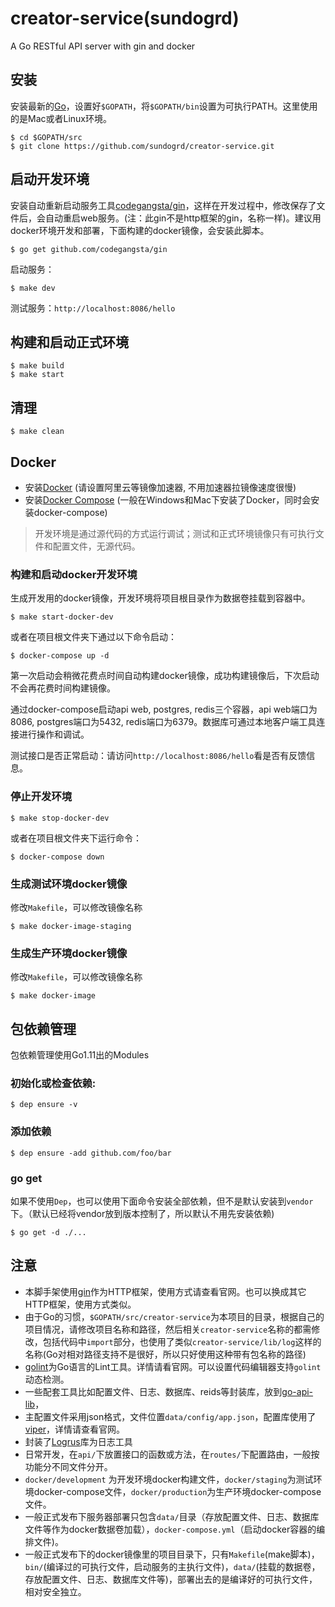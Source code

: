 # creator-service(sundogrd)
A Go RESTful API server with gin and docker

## 安装
安装最新的[Go](https://golang.org/)，设置好`$GOPATH`，将`$GOPATH/bin`设置为可执行PATH。这里使用的是Mac或者Linux环境。

````
$ cd $GOPATH/src
$ git clone https://github.com/sundogrd/creator-service.git
````

## 启动开发环境
安装自动重新启动服务工具[codegangsta/gin](https://github.com/codegangsta/gin)，这样在开发过程中，修改保存了文件后，会自动重启web服务。(注：此gin不是http框架的gin，名称一样)。建议用docker环境开发和部署，下面构建的docker镜像，会安装此脚本。
```
$ go get github.com/codegangsta/gin
```
启动服务：
```
$ make dev
```
测试服务：`http://localhost:8086/hello`

## 构建和启动正式环境
```
$ make build
$ make start
```

## 清理
```
$ make clean
```

## Docker
- 安装[Docker](https://www.docker.com/) (请设置阿里云等镜像加速器, 不用加速器拉镜像速度很慢)
- 安装[Docker Compose](https://github.com/docker/compose/releases) (一般在Windows和Mac下安装了Docker，同时会安装docker-compose)

> 开发环境是通过源代码的方式运行调试；测试和正式环境镜像只有可执行文件和配置文件，无源代码。

### 构建和启动docker开发环境
生成开发用的docker镜像，开发环境将项目根目录作为数据卷挂载到容器中。
```
$ make start-docker-dev
```
或者在项目根文件夹下通过以下命令启动：
````
$ docker-compose up -d
````

第一次启动会稍微花费点时间自动构建docker镜像，成功构建镜像后，下次启动不会再花费时间构建镜像。 

通过docker-compose启动api web, postgres, redis三个容器，api web端口为8086, postgres端口为5432, redis端口为6379。数据库可通过本地客户端工具连接进行操作和调试。

测试接口是否正常启动：请访问`http://localhost:8086/hello`看是否有反馈信息。

### 停止开发环境
````
$ make stop-docker-dev
````
或者在项目根文件夹下运行命令：
````
$ docker-compose down
````

### 生成测试环境docker镜像
修改`Makefile`，可以修改镜像名称
````
$ make docker-image-staging
````

### 生成生产环境docker镜像
修改`Makefile`，可以修改镜像名称
````
$ make docker-image
````

## 包依赖管理
包依赖管理使用Go1.11出的Modules
### 初始化或检查依赖:
```
$ dep ensure -v
```
### 添加依赖
```
$ dep ensure -add github.com/foo/bar
```

### go get
如果不使用`Dep`，也可以使用下面命令安装全部依赖，但不是默认安装到`vendor`下。（默认已经将vendor放到版本控制了，所以默认不用先安装依赖)
```
$ go get -d ./...
```

## 注意
- 本脚手架使用[gin](https://github.com/gin-gonic/gin)作为HTTP框架，使用方式请查看官网。也可以换成其它HTTP框架，使用方式类似。
- 由于Go的习惯，`$GOPATH/src/creator-service`为本项目的目录，根据自己的项目情况，请修改项目名称和路径，然后相关`creator-service`名称的都需修改，包括代码中`import`部分，也使用了类似`creator-service/lib/log`这样的名称(Go对相对路径支持不是很好，所以只好使用这种带有包名称的路径)
- [golint](https://github.com/golang/lint)为Go语言的Lint工具。详情请看官网。可以设置代码编辑器支持`golint`动态检测。
- 一些配套工具比如配置文件、日志、数据库、reids等封装库，放到[go-api-lib](https://github.com/ihahoo/go-api-lib)，
- 主配置文件采用json格式，文件位置`data/config/app.json`，配置库使用了[viper](https://github.com/spf13/viper)，详情请查看官网。
- 封装了[Logrus](https://github.com/sirupsen/logrus)库为日志工具
- 日常开发，在`api/`下放置接口的函数或方法，在`routes/`下配置路由，一般按功能分不同文件分开。
- `docker/development` 为开发环境docker构建文件，`docker/staging`为测试环境docker-compose文件，`docker/production`为生产环境docker-compose文件。
- 一般正式发布下服务器部署只包含`data/`目录（存放配置文件、日志、数据库文件等作为docker数据卷加载），`docker-compose.yml`（启动docker容器的编排文件)。
- 一般正式发布下的docker镜像里的项目目录下，只有`Makefile`(make脚本)，`bin/`(编译过的可执行文件，启动服务的主执行文件)，`data/`(挂载的数据卷，存放配置文件、日志、数据库文件等)，部署出去的是编译好的可执行文件，相对安全独立。




